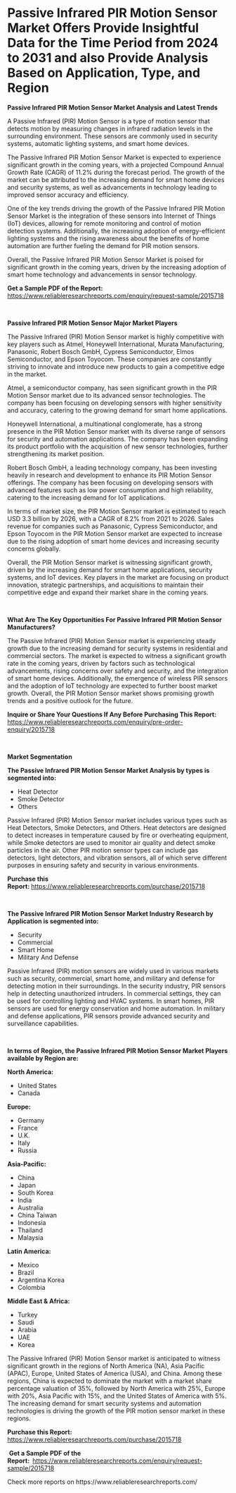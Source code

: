 <p><h1>Passive Infrared PIR Motion Sensor Market Offers Provide Insightful Data for the Time Period from 2024 to 2031 and also Provide Analysis Based on Application, Type, and Region</h1></p><p><strong>Passive Infrared PIR Motion Sensor Market Analysis and Latest Trends</strong></p>
<p><p>A Passive Infrared (PIR) Motion Sensor is a type of motion sensor that detects motion by measuring changes in infrared radiation levels in the surrounding environment. These sensors are commonly used in security systems, automatic lighting systems, and smart home devices.</p><p>The Passive Infrared PIR Motion Sensor Market is expected to experience significant growth in the coming years, with a projected Compound Annual Growth Rate (CAGR) of 11.2% during the forecast period. The growth of the market can be attributed to the increasing demand for smart home devices and security systems, as well as advancements in technology leading to improved sensor accuracy and efficiency.</p><p>One of the key trends driving the growth of the Passive Infrared PIR Motion Sensor Market is the integration of these sensors into Internet of Things (IoT) devices, allowing for remote monitoring and control of motion detection systems. Additionally, the increasing adoption of energy-efficient lighting systems and the rising awareness about the benefits of home automation are further fueling the demand for PIR motion sensors.</p><p>Overall, the Passive Infrared PIR Motion Sensor Market is poised for significant growth in the coming years, driven by the increasing adoption of smart home technology and advancements in sensor technology.</p></p>
<p><strong>Get a Sample PDF of the Report:&nbsp;</strong> <a href="https://www.reliableresearchreports.com/enquiry/request-sample/2015718">https://www.reliableresearchreports.com/enquiry/request-sample/2015718</a></p>
<p>&nbsp;</p>
<p><strong>Passive Infrared PIR Motion Sensor Major Market Players</strong></p>
<p><p>The Passive Infrared (PIR) Motion Sensor market is highly competitive with key players such as Atmel, Honeywell International, Murata Manufacturing, Panasonic, Robert Bosch GmbH, Cypress Semiconductor, Elmos Semiconductor, and Epson Toyocom. These companies are constantly striving to innovate and introduce new products to gain a competitive edge in the market.</p><p>Atmel, a semiconductor company, has seen significant growth in the PIR Motion Sensor market due to its advanced sensor technologies. The company has been focusing on developing sensors with higher sensitivity and accuracy, catering to the growing demand for smart home applications.</p><p>Honeywell International, a multinational conglomerate, has a strong presence in the PIR Motion Sensor market with its diverse range of sensors for security and automation applications. The company has been expanding its product portfolio with the acquisition of new sensor technologies, further strengthening its market position.</p><p>Robert Bosch GmbH, a leading technology company, has been investing heavily in research and development to enhance its PIR Motion Sensor offerings. The company has been focusing on developing sensors with advanced features such as low power consumption and high reliability, catering to the increasing demand for IoT applications.</p><p>In terms of market size, the PIR Motion Sensor market is estimated to reach USD 3.3 billion by 2026, with a CAGR of 8.2% from 2021 to 2026. Sales revenue for companies such as Panasonic, Cypress Semiconductor, and Epson Toyocom in the PIR Motion Sensor market are expected to increase due to the rising adoption of smart home devices and increasing security concerns globally.</p><p>Overall, the PIR Motion Sensor market is witnessing significant growth, driven by the increasing demand for smart home applications, security systems, and IoT devices. Key players in the market are focusing on product innovation, strategic partnerships, and acquisitions to maintain their competitive edge and expand their market share in the coming years.</p></p>
<p>&nbsp;</p>
<p><strong>What Are The Key Opportunities For Passive Infrared PIR Motion Sensor Manufacturers?</strong></p>
<p><p>The Passive Infrared (PIR) Motion Sensor market is experiencing steady growth due to the increasing demand for security systems in residential and commercial sectors. The market is expected to witness a significant growth rate in the coming years, driven by factors such as technological advancements, rising concerns over safety and security, and the integration of smart home devices. Additionally, the emergence of wireless PIR sensors and the adoption of IoT technology are expected to further boost market growth. Overall, the PIR Motion Sensor market shows promising growth trends and a positive outlook for the future.</p></p>
<p><strong>Inquire or Share Your Questions If Any Before Purchasing This Report:</strong> <a href="https://www.reliableresearchreports.com/enquiry/pre-order-enquiry/2015718">https://www.reliableresearchreports.com/enquiry/pre-order-enquiry/2015718</a></p>
<p>&nbsp;</p>
<p><strong>Market Segmentation</strong></p>
<p><strong>The Passive Infrared PIR Motion Sensor Market Analysis by types is segmented into:</strong></p>
<p><ul><li>Heat Detector</li><li>Smoke Detector</li><li>Others</li></ul></p>
<p><p>Passive Infrared (PIR) Motion Sensor market includes various types such as Heat Detectors, Smoke Detectors, and Others. Heat detectors are designed to detect increases in temperature caused by fire or overheating equipment, while Smoke detectors are used to monitor air quality and detect smoke particles in the air. Other PIR motion sensor types can include gas detectors, light detectors, and vibration sensors, all of which serve different purposes in ensuring safety and security in various environments.</p></p>
<p><strong>Purchase this Report:&nbsp;</strong><a href="https://www.reliableresearchreports.com/purchase/2015718">https://www.reliableresearchreports.com/purchase/2015718</a></p>
<p>&nbsp;</p>
<p><strong>The Passive Infrared PIR Motion Sensor Market Industry Research by Application is segmented into:</strong></p>
<p><ul><li>Security</li><li>Commercial</li><li>Smart Home</li><li>Military And Defense</li></ul></p>
<p><p>Passive Infrared (PIR) motion sensors are widely used in various markets such as security, commercial, smart home, and military and defense for detecting motion in their surroundings. In the security industry, PIR sensors help in detecting unauthorized intruders. In commercial settings, they can be used for controlling lighting and HVAC systems. In smart homes, PIR sensors are used for energy conservation and home automation. In military and defense applications, PIR sensors provide advanced security and surveillance capabilities.</p></p>
<p>&nbsp;</p>
<p><strong>In terms of Region, the Passive Infrared PIR Motion Sensor Market Players available by Region are:</strong></p>
<p>
    <p> <strong> North America: </strong>
        <ul>
            <li>United States</li>
            <li>Canada</li>
        </ul>
        </p> 
    <p> <strong> Europe: </strong>
        <ul>
            <li>Germany</li>
            <li>France</li>
            <li>U.K.</li>
            <li>Italy</li>
            <li>Russia</li>
        </ul>
        </p> 
    <p> <strong> Asia-Pacific: </strong>
        <ul>
            <li>China</li>
            <li>Japan</li>
            <li>South Korea</li>
            <li>India</li>
            <li>Australia</li>
            <li>China Taiwan</li>
            <li>Indonesia</li>
            <li>Thailand</li>
            <li>Malaysia</li>
        </ul>
        </p> 
    <p> <strong> Latin America: </strong>
        <ul>
            <li>Mexico</li>
            <li>Brazil</li>
            <li>Argentina Korea</li>
            <li>Colombia</li>
        </ul>
        </p> 
    <p> <strong> Middle East & Africa: </strong>
        <ul>
            <li>Turkey</li>
            <li>Saudi</li>
            <li>Arabia</li>
            <li>UAE</li>
            <li>Korea</li>
        </ul>
    </p>
    </p>
<p><p>The Passive Infrared (PIR) Motion Sensor market is anticipated to witness significant growth in the regions of North America (NA), Asia Pacific (APAC), Europe, United States of America (USA), and China. Among these regions, China is expected to dominate the market with a market share percentage valuation of 35%, followed by North America with 25%, Europe with 20%, Asia Pacific with 15%, and the United States of America with 5%. The increasing demand for smart security systems and automation technologies is driving the growth of the PIR motion sensor market in these regions.</p></p>
<p><strong>Purchase this Report: </strong><a href="https://www.reliableresearchreports.com/purchase/2015718">https://www.reliableresearchreports.com/purchase/2015718</a></p>
<p>&nbsp;<strong>Get a Sample PDF of the Report:&nbsp;&nbsp;</strong><a href="https://www.reliableresearchreports.com/enquiry/request-sample/2015718">https://www.reliableresearchreports.com/enquiry/request-sample/2015718</a></p>
<p><strong></strong></p>
<p>Check more reports on https://www.reliableresearchreports.com/</p>
